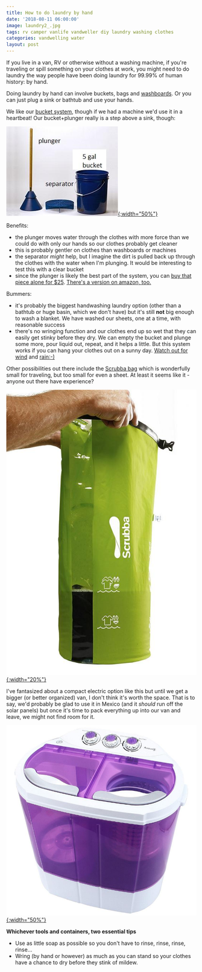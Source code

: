 ```yaml
---
title: How to do laundry by hand
date: '2018-08-11 06:00:00'
image: laundry2_.jpg
tags: rv camper vanlife vandweller diy laundry washing clothes
categories: vandwelling water
layout: post
---
```


If you live in a van, RV or otherwise without a washing machine, if you're traveling or spill something on your clothes at work, you might need to do laundry the way people have been doing laundry for 99.99% of human history: by hand.

Doing laundry by hand can involve buckets, bags and [washboards](https://www.amazon.com/gp/product/B00B5FSYR0/ref=as_li_tl?ie=UTF8&tag=annalisa144-20&camp=1789&creative=9325&linkCode=as2&creativeASIN=B00B5FSYR0&linkId=c8a57d6dbe1b6e9cc0ae4254ea65d4ec). Or you can just plug a sink or bathtub and use your hands.

We like our [bucket system](https://bestdryingrack.com/hand-washing-clothes.html), though if we had a machine we'd use it in a heartbeat! Our bucket+plunger really is a step above a sink, though:

[![](/images/bucket_laundry_.jpg){:width="50%"}](/images/bucket_laundry.jpg)

Benefits:
* the plunger moves water through the clothes with more force than we could do with only our hands so our clothes probably get cleaner
* this is probably gentler on clothes than washboards or machines
* the separator *might* help, but I imagine the dirt is pulled back up through the clothes with the water when I'm plunging. It would be interesting to test this with a clear bucket
* since the plunger is likely the best part of the system, you can [buy that piece alone for $25](https://bestdryingrack.com/hand-washing-clothes.html). [There's a version on amazon, too.](https://www.amazon.com/gp/product/B002QUAPSO/ref=as_li_tl?ie=UTF8&tag=annalisa144-20&camp=1789&creative=9325&linkCode=as2&creativeASIN=B002QUAPSO&linkId=e01daab00946bd9964894c26fa394fa9)

Bummers:
* it's probably the biggest handwashing laundry option (other than a bathtub or huge basin, which we don't have) but it's still **not** big enough to wash a blanket. We have washed our sheets, one at a time, with reasonable success
* there's no wringing function and our clothes end up so wet that they can easily get stinky before they dry. We can empty the bucket and plunge some more, pour liquid out, repeat, and it helps a little. But this system works if you can hang your clothes out on a sunny day. [Watch out for wind](https://reverdecer.annalisagross.com/2018/04/28/laundry/) and [rain:-)](https://reverdecer.annalisagross.com/2018/04/30/wet-blanket/)

Other possibilities out there include the [Scrubba bag](https://www.amazon.com/gp/product/B01N68XF0O/ref=as_li_tl?ie=UTF8&tag=annalisa144-20&camp=1789&creative=9325&linkCode=as2&creativeASIN=B01N68XF0O&linkId=89d33f4f97ea27111fa2d612817c9f9f) which is wonderfully small for traveling, but too small for even a sheet. At least it seems like it - anyone out there have experience?

[![](/images/laundry_bag_.jpg){:width="20%"}](/images/laundry_bag.jpg)

I've fantasized about a compact electric option like this but until we get a bigger (or better organized) van, I don't think it's worth the space. That is to say, we'd probably be glad to use it in Mexico (and it *should* run off the solar panels) but once it's time to pack everything up into our van and leave, we might not find room for it.

[![](/images/washing_machine_.jpg){:width="50%"}](/images/washing_machine.jpg)

**Whichever tools and containers, two essential tips**
*  Use as little soap as possible so you don't have to rinse, rinse, rinse, rinse...
*  Wring (by hand or however) as much as you can stand so your clothes have a chance to dry before they stink of mildew.